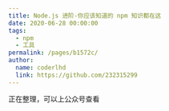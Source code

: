 ```yaml
---
title: Node.js 进阶-你应该知道的 npm 知识都在这
date: 2020-06-28 00:00:00
tags: 
  - npm
  - 工具
permalink: /pages/b1572c/
author: 
  name: coderlhd
  link: https://github.com/232315299
---
```


正在整理，可以上公众号查看